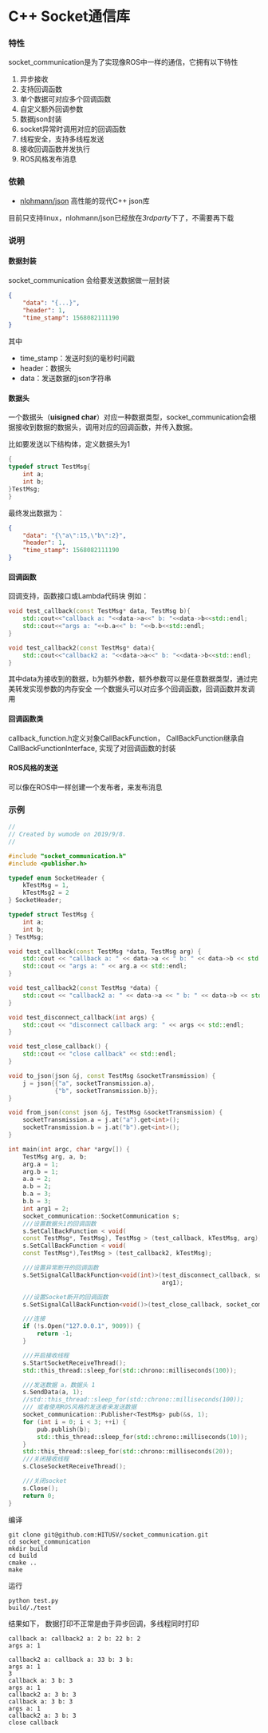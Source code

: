 # C++ Socket通信库
### 特性

socket_communication是为了实现像ROS中一样的通信，它拥有以下特性

1. 异步接收
2. 支持回调函数
3. 单个数据可对应多个回调函数
4. 自定义额外回调参数
5. 数据json封装
6. socket异常时调用对应的回调函数
7. 线程安全，支持多线程发送
8. 接收回调函数并发执行
9. ROS风格发布消息

### 依赖
- [nlohmann/json](https://github.com/nlohmann/json "nlohmann/json")  高性能的现代C++ json库

目前只支持linux，nlohmann/json已经放在*3rdparty*下了，不需要再下载

### 说明
#### 数据封装
socket_communication 会给要发送数据做一层封装
```json
{
	"data": "{...}",
	"header": 1,
	"time_stamp": 1568082111190
}
```
其中
- time_stamp：发送时刻的毫秒时间戳
- header：数据头
- data：发送数据的json字符串

####  数据头
一个数据头（**uisigned char**）对应一种数据类型，socket_communication会根据接收到数据的数据头，调用对应的回调函数，并传入数据。

比如要发送以下结构体，定义数据头为1
```cpp
{
typedef struct TestMsg{
    int a;
    int b;
}TestMsg;
}
```
最终发出数据为：
```json
{
	"data": "{\"a\":15,\"b\":2}",
	"header": 1,
	"time_stamp": 1568082111190
}
```
#### 回调函数
回调支持，函数接口或Lambda代码块
例如：
```cpp
void test_callback(const TestMsg* data, TestMsg b){
    std::cout<<"callback a: "<<data->a<<" b: "<<data->b<<std::endl;
    std::cout<<"args a: "<<b.a<<" b: "<<b.b<<std::endl;
}

void test_callback2(const TestMsg* data){
    std::cout<<"callback2 a: "<<data->a<<" b: "<<data->b<<std::endl;
}

```
其中data为接收到的数据，b为额外参数，额外参数可以是任意数据类型，通过完美转发实现参数的内存安全
一个数据头可以对应多个回调函数，回调函数并发调用

#### 回调函数类
callback_function.h定义对象CallBackFunction， CallBackFunction继承自CallBackFunctionInterface, 实现了对回调函数的封装

#### ROS风格的发送
可以像在ROS中一样创建一个发布者，来发布消息

### 示例
```cpp
//
// Created by wumode on 2019/9/8.
//

#include "socket_communication.h"
#include <publisher.h>

typedef enum SocketHeader {
    kTestMsg = 1,
    kTestMsg2 = 2
} SocketHeader;

typedef struct TestMsg {
    int a;
    int b;
} TestMsg;

void test_callback(const TestMsg *data, TestMsg arg) {
    std::cout << "callback a: " << data->a << " b: " << data->b << std::endl;
    std::cout << "args a: " << arg.a << std::endl;
}

void test_callback2(const TestMsg *data) {
    std::cout << "callback2 a: " << data->a << " b: " << data->b << std::endl;
}

void test_disconnect_callback(int args) {
    std::cout << "disconnect callback arg: " << args << std::endl;
}

void test_close_callback() {
    std::cout << "close callback" << std::endl;
}

void to_json(json &j, const TestMsg &socketTransmission) {
    j = json{{"a", socketTransmission.a},
             {"b", socketTransmission.b}};
}

void from_json(const json &j, TestMsg &socketTransmission) {
    socketTransmission.a = j.at("a").get<int>();
    socketTransmission.b = j.at("b").get<int>();
}

int main(int argc, char *argv[]) {
    TestMsg arg, a, b;
    arg.a = 1;
    arg.b = 1;
    a.a = 2;
    a.b = 2;
    b.a = 3;
    b.b = 3;
    int arg1 = 2;
    socket_communication::SocketCommunication s;
    ///设置数据头1的回调函数
    s.SetCallBackFunction < void(
    const TestMsg*, TestMsg), TestMsg > (test_callback, kTestMsg, arg);
    s.SetCallBackFunction < void(
    const TestMsg*),TestMsg > (test_callback2, kTestMsg);

    ///设置异常断开的回调函数
    s.SetSignalCallBackFunction<void(int)>(test_disconnect_callback, socket_communication::kSocketAbnormalDisconnection,
                                           arg1);

    ///设置Socket断开的回调函数
    s.SetSignalCallBackFunction<void()>(test_close_callback, socket_communication::kSocketClose);

    ///连接
    if (!s.Open("127.0.0.1", 9009)) {
        return -1;
    }

    ///开启接收线程
    s.StartSocketReceiveThread();
    std::this_thread::sleep_for(std::chrono::milliseconds(100));

    ///发送数据 a，数据头 1
    s.SendData(a, 1);
    //std::this_thread::sleep_for(std::chrono::milliseconds(100));
    /// 或者使用ROS风格的发送者来发送数据
    socket_communication::Publisher<TestMsg> pub(&s, 1);
    for (int i = 0; i < 3; ++i) {
        pub.publish(b);
        std::this_thread::sleep_for(std::chrono::milliseconds(10));
    }
    std::this_thread::sleep_for(std::chrono::milliseconds(20));
    ///关闭接收线程
    s.CloseSocketReceiveThread();

    ///关闭socket
    s.Close();
    return 0;
}
```

编译
```
git clone git@github.com:HITUSV/socket_communication.git
cd socket_communication
mkdir build
cd build
cmake ..
make
```

运行

```
python test.py
build/./test
```

结果如下， 数据打印不正常是由于异步回调，多线程同时打印

	callback a: callback2 a: 2 b: 22 b: 2
    args a: 1
    
    callback2 a: callback a: 33 b: 3 b: 
    args a: 1
    3
    callback a: 3 b: 3
    args a: 1
    callback2 a: 3 b: 3
    callback a: 3 b: 3
    args a: 1
    callback2 a: 3 b: 3
    close callback